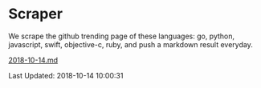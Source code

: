 # Scraper

We scrape the github trending page of these languages: go, python, javascript, swift, objective-c, ruby, and push a markdown result everyday.

[2018-10-14.md](https://github.com/henson/Scraper/blob/master/2018-10-14.md)

Last Updated: 2018-10-14 10:00:31